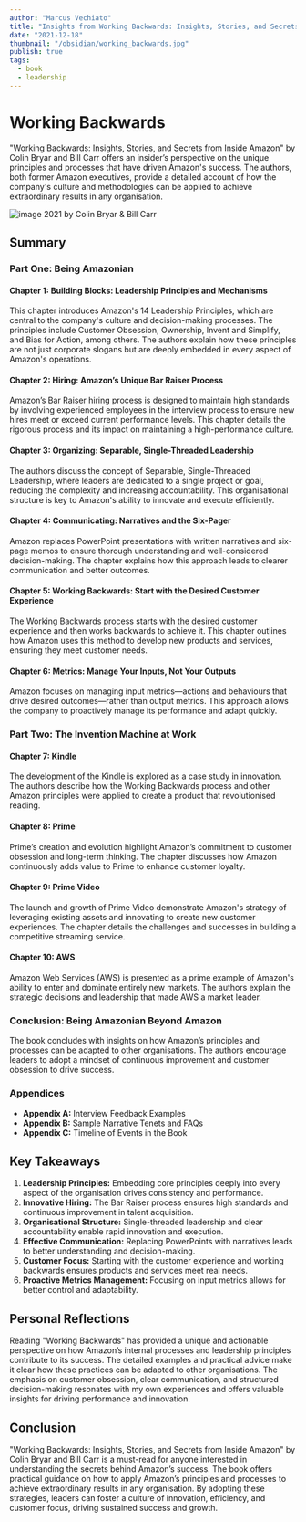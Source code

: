 ```yaml
---
author: "Marcus Vechiato"
title: "Insights from Working Backwards: Insights, Stories, and Secrets from Inside Amazon"
date: "2021-12-18"
thumbnail: "/obsidian/working_backwards.jpg"
publish: true
tags:
  - book
  - leadership
--- 
```

# Working Backwards

"Working Backwards: Insights, Stories, and Secrets from Inside Amazon" by Colin Bryar and Bill Carr offers an insider’s perspective on the unique principles and processes that have driven Amazon's success. The authors, both former Amazon executives, provide a detailed account of how the company's culture and methodologies can be applied to achieve extraordinary results in any organisation.

![image](/obsidian/working_backwards.jpg)
2021 by Colin Bryar & Bill Carr

## Summary

### Part One: Being Amazonian

#### Chapter 1: Building Blocks: Leadership Principles and Mechanisms

This chapter introduces Amazon's 14 Leadership Principles, which are central to the company's culture and decision-making processes. The principles include Customer Obsession, Ownership, Invent and Simplify, and Bias for Action, among others. The authors explain how these principles are not just corporate slogans but are deeply embedded in every aspect of Amazon's operations.

#### Chapter 2: Hiring: Amazon’s Unique Bar Raiser Process

Amazon’s Bar Raiser hiring process is designed to maintain high standards by involving experienced employees in the interview process to ensure new hires meet or exceed current performance levels. This chapter details the rigorous process and its impact on maintaining a high-performance culture.

#### Chapter 3: Organizing: Separable, Single-Threaded Leadership

The authors discuss the concept of Separable, Single-Threaded Leadership, where leaders are dedicated to a single project or goal, reducing the complexity and increasing accountability. This organisational structure is key to Amazon's ability to innovate and execute efficiently.

#### Chapter 4: Communicating: Narratives and the Six-Pager

Amazon replaces PowerPoint presentations with written narratives and six-page memos to ensure thorough understanding and well-considered decision-making. The chapter explains how this approach leads to clearer communication and better outcomes.

#### Chapter 5: Working Backwards: Start with the Desired Customer Experience

The Working Backwards process starts with the desired customer experience and then works backwards to achieve it. This chapter outlines how Amazon uses this method to develop new products and services, ensuring they meet customer needs.

#### Chapter 6: Metrics: Manage Your Inputs, Not Your Outputs

Amazon focuses on managing input metrics—actions and behaviours that drive desired outcomes—rather than output metrics. This approach allows the company to proactively manage its performance and adapt quickly.

### Part Two: The Invention Machine at Work

#### Chapter 7: Kindle

The development of the Kindle is explored as a case study in innovation. The authors describe how the Working Backwards process and other Amazon principles were applied to create a product that revolutionised reading.

#### Chapter 8: Prime

Prime’s creation and evolution highlight Amazon’s commitment to customer obsession and long-term thinking. The chapter discusses how Amazon continuously adds value to Prime to enhance customer loyalty.

#### Chapter 9: Prime Video

The launch and growth of Prime Video demonstrate Amazon's strategy of leveraging existing assets and innovating to create new customer experiences. The chapter details the challenges and successes in building a competitive streaming service.

#### Chapter 10: AWS

Amazon Web Services (AWS) is presented as a prime example of Amazon's ability to enter and dominate entirely new markets. The authors explain the strategic decisions and leadership that made AWS a market leader.

### Conclusion: Being Amazonian Beyond Amazon

The book concludes with insights on how Amazon’s principles and processes can be adapted to other organisations. The authors encourage leaders to adopt a mindset of continuous improvement and customer obsession to drive success.

### Appendices

- **Appendix A:** Interview Feedback Examples
- **Appendix B:** Sample Narrative Tenets and FAQs
- **Appendix C:** Timeline of Events in the Book

## Key Takeaways

1. **Leadership Principles:** Embedding core principles deeply into every aspect of the organisation drives consistency and performance.
2. **Innovative Hiring:** The Bar Raiser process ensures high standards and continuous improvement in talent acquisition.
3. **Organisational Structure:** Single-threaded leadership and clear accountability enable rapid innovation and execution.
4. **Effective Communication:** Replacing PowerPoints with narratives leads to better understanding and decision-making.
5. **Customer Focus:** Starting with the customer experience and working backwards ensures products and services meet real needs.
6. **Proactive Metrics Management:** Focusing on input metrics allows for better control and adaptability.

## Personal Reflections

Reading "Working Backwards" has provided a unique and actionable perspective on how Amazon’s internal processes and leadership principles contribute to its success. The detailed examples and practical advice make it clear how these practices can be adapted to other organisations. The emphasis on customer obsession, clear communication, and structured decision-making resonates with my own experiences and offers valuable insights for driving performance and innovation.

## Conclusion

"Working Backwards: Insights, Stories, and Secrets from Inside Amazon" by Colin Bryar and Bill Carr is a must-read for anyone interested in understanding the secrets behind Amazon’s success. The book offers practical guidance on how to apply Amazon’s principles and processes to achieve extraordinary results in any organisation. By adopting these strategies, leaders can foster a culture of innovation, efficiency, and customer focus, driving sustained success and growth.

